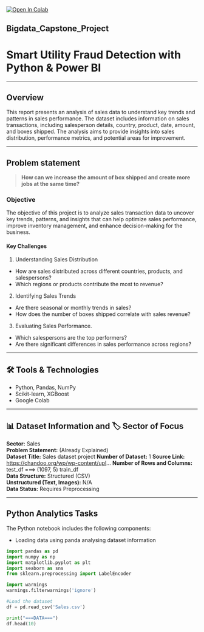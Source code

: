 <html>
  <body>
    <a href="https://colab.research.google.com/drive/1s8hRDZQ71k_WMWmr99lVKWUoq-EMBpQl#scrollTo=9MexvIQyAW_y">
      <img src="https://colab.research.google.com/assets/colab-badge.svg" alt="Open In Colab"/>
    </a>

## Bigdata_Capstone_Project
# Smart Utility Fraud Detection with Python & Power BI  

---

## Overview
This report presents an analysis of sales data to understand key trends and patterns in sales performance. The dataset includes information on sales transactions, including salesperson details, country, product, date, amount, and boxes shipped. The analysis aims to provide insights into sales distribution, performance metrics, and potential areas for improvement.

---
## Problem statement
> **How can we increase the amount of box shipped and create more jobs at the same time?**

### Objective
The objective of this project is to analyze sales transaction data to uncover key trends, patterns, and insights that can help optimize sales performance, improve inventory management, and enhance decision-making for the business.

#### Key Challenges
1. Understanding Sales Distribution
 - How are sales distributed across different countries, products, and salespersons?
 - Which regions or products contribute the most to revenue?
2. Identifying Sales Trends
 - Are there seasonal or monthly trends in sales?
 - How does the number of boxes shipped correlate with sales revenue?
3. Evaluating Sales Performance.
 - Which salespersons are the top performers?
 - Are there significant differences in sales performance across regions?

---
## 🛠️ Tools & Technologies

- Python, Pandas, NumPy  
- Scikit-learn, XGBoost  
- Google Colab    

---
## 📊 Dataset Information and 🏷️ Sector of Focus

**Sector:** Sales  
**Problem Statement:** (Already Explained) <br>
**Dataset Title:** Sales dataset project
**Number of Dataset:** 1 
**Source Link:** https://chandoo.org/wp/wp-content/upl...
**Number of Rows and Columns:**  test_df ===> (1097, 5)  train_df   <br>
**Data Structure:** Structured (CSV) <br>
**Unstructured (Text, Images):** N/A <br>
**Data Status:** Requires Preprocessing <br>

---

##  Python Analytics Tasks

The Python notebook includes the following components:
- Loading data using panda analysing dataset information
  
```python
import pandas as pd
import numpy as np
import matplotlib.pyplot as plt 
import seaborn as sns
from sklearn.preprocessing import LabelEncoder

import warnings
warnings.filterwarnings('ignore')
```
```python
#Load the dataset
df = pd.read_csv('Sales.csv')

print("===DATA===")
df.head(10)

```
  </body>
</html>

